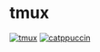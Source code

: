 # tmux

[![tmux][tmux-badge]][tmux]
[![catppuccin][catppuccin-badge]][catppuccin]

[tmux]: https://github.com/tmux/tmux
[tmux-badge]: https://img.shields.io/badge/tmux-tmux-green
[catppuccin]: https://github.com/catppuccin/tmux
[catppuccin-badge]: https://img.shields.io/badge/catppuccin-tmux-blue
